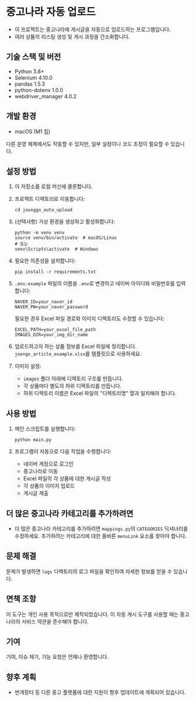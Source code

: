 # 중고나라 자동 업로드

- 이 프로젝트는 중고나라에 게시글을 자동으로 업로드하는 프로그램입니다.
- 여러 상품의 리스팅 생성 및 게시 과정을 간소화합니다.

## 기술 스택 및 버전

- Python 3.8+
- Selenium 4.10.0
- pandas 1.5.3
- python-dotenv 1.0.0
- webdriver_manager 4.0.2

## 개발 환경

- macOS (M1 칩)

다른 운영 체제에서도 작동할 수 있지만, 일부 설정이나 코드 조정이 필요할 수 있습니다.

## 설정 방법

1. 이 저장소를 로컬 머신에 클론합니다.

2. 프로젝트 디렉토리로 이동합니다:
   ```
   cd joonggo_auto_upload
   ```

3. (선택사항) 가상 환경을 생성하고 활성화합니다:
   ```
   python -m venv venv
   source venv/bin/activate  # macOS/Linux
   # 또는
   venv\Scripts\activate  # Windows
   ```

4. 필요한 의존성을 설치합니다:
   ```
   pip install -r requirements.txt
   ```

5. `.env.example` 파일의 이름을 `.env`로 변경하고 네이버 아이디와 비밀번호를 입력합니다:

   ```
   NAVER_ID=your_naver_id
   NAVER_PW=your_naver_password
   ```

   필요한 경우 Excel 파일 경로와 이미지 디렉토리도 수정할 수 있습니다:

   ```
   EXCEL_PATH=your_excel_file_path
   IMAGES_DIR=your_img_dir_name
   ```

6. 업로드하고자 하는 상품 정보를 Excel 파일에 정리합니다. `joongo_article_example.xlsx`를 템플릿으로 사용하세요.

7. 이미지 설정:
    - `images` 폴더 아래에 디렉토리 구조를 만듭니다.
    - 각 상품마다 별도의 하위 디렉토리를 만듭니다.
    - 하위 디렉토리 이름은 Excel 파일의 "디렉토리명" 열과 일치해야 합니다.

## 사용 방법

1. 메인 스크립트를 실행합니다:

   ```
   python main.py
   ```

2. 프로그램이 자동으로 다음 작업을 수행합니다:
    - 네이버 계정으로 로그인
    - 중고나라로 이동
    - Excel 파일의 각 상품에 대한 게시글 작성
    - 각 상품의 이미지 업로드
    - 게시글 제출

## 더 많은 중고나라 카테고리를 추가하려면

- 더 많은 중고나라 카테고리를 추가하려면 `mappings.py`의 `CATEGORIES` 딕셔너리를 수정하세요. 추가하려는 카테고리에 대한 올바른 `menuLink` 요소를 찾아야 합니다.

## 문제 해결

문제가 발생하면 `logs` 디렉토리의 로그 파일을 확인하여 자세한 정보를 얻을 수 있습니다.

## 면책 조항

이 도구는 개인 사용 목적으로만 제작되었습니다. 이 자동 게시 도구를 사용할 때는 중고나라의 서비스 약관을 준수해야 합니다.

## 기여

기여, 이슈 제기, 기능 요청은 언제나 환영합니다.

## 향후 계획

- 번개장터 등 다른 중고 플랫폼에 대한 지원이 향후 업데이트에 계획되어 있습니다.